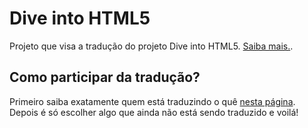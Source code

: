 # Dive into HTML5

Projeto que visa a tradução do projeto Dive into HTML5. [Saiba mais.](http://blog.zenorocha.com/post/11610181684/era-uma-vez-uma-referencia-chamada-dive-into-html5).

## Como participar da tradução?

Primeiro saiba exatamente quem está traduzindo o quê [nesta página](https://github.com/zenorocha/diveintohtml5/wiki/Tradu%C3%A7%C3%A3o).
Depois é só escolher algo que ainda não está sendo traduzido e voilá!